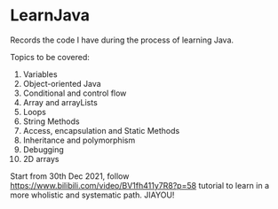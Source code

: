 # LearnJava
Records the code I have during the process of learning Java. 

Topics to be covered: 
1. Variables 
2. Object-oriented Java
3. Conditional and control flow
4. Array and arrayLists
5. Loops
6. String Methods
7. Access, encapsulation and Static Methods
8. Inheritance and polymorphism
9. Debugging
10. 2D arrays


Start from 30th Dec 2021, follow https://www.bilibili.com/video/BV1fh411y7R8?p=58 tutorial to learn in a more wholistic and systematic path.
JIAYOU!
